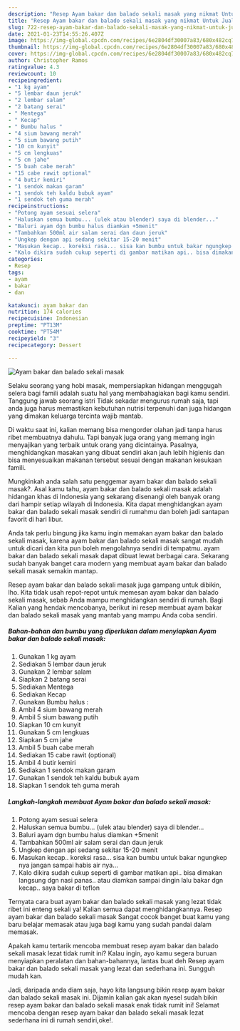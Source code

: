 ```yaml
---
description: "Resep Ayam bakar dan balado sekali masak yang nikmat Untuk Jualan"
title: "Resep Ayam bakar dan balado sekali masak yang nikmat Untuk Jualan"
slug: 722-resep-ayam-bakar-dan-balado-sekali-masak-yang-nikmat-untuk-jualan
date: 2021-01-23T14:55:26.407Z
image: https://img-global.cpcdn.com/recipes/6e2804df30007a83/680x482cq70/ayam-bakar-dan-balado-sekali-masak-foto-resep-utama.jpg
thumbnail: https://img-global.cpcdn.com/recipes/6e2804df30007a83/680x482cq70/ayam-bakar-dan-balado-sekali-masak-foto-resep-utama.jpg
cover: https://img-global.cpcdn.com/recipes/6e2804df30007a83/680x482cq70/ayam-bakar-dan-balado-sekali-masak-foto-resep-utama.jpg
author: Christopher Ramos
ratingvalue: 4.3
reviewcount: 10
recipeingredient:
- "1 kg ayam"
- "5 lembar daun jeruk"
- "2 lembar salam"
- "2 batang serai"
- " Mentega"
- " Kecap"
- " Bumbu halus "
- "4 sium bawang merah"
- "5 sium bawang putih"
- "10 cm kunyit"
- "5 cm lengkuas"
- "5 cm jahe"
- "5 buah cabe merah"
- "15 cabe rawit optional"
- "4 butir kemiri"
- "1 sendok makan garam"
- "1 sendok teh kaldu bubuk ayam"
- "1 sendok teh guma merah"
recipeinstructions:
- "Potong ayam sesuai selera"
- "Haluskan semua bumbu... (ulek atau blender) saya di blender..."
- "Baluri ayam dgn bumbu halus diamkan +5menit"
- "Tambahkan 500ml air salam serai dan daun jeruk"
- "Ungkep dengan api sedang sekitar 15-20 menit"
- "Masukan kecap.. koreksi rasa... sisa kan bumbu untuk bakar ngungkep nya jangan sampai habis air nya..."
- "Kalo dikira sudah cukup seperti di gambar matikan api.. bisa dimakan langsung dgn nasi panas.. atau diamkan sampai dingin lalu bakar dgn kecap.. saya bakar di teflon"
categories:
- Resep
tags:
- ayam
- bakar
- dan

katakunci: ayam bakar dan 
nutrition: 174 calories
recipecuisine: Indonesian
preptime: "PT13M"
cooktime: "PT54M"
recipeyield: "3"
recipecategory: Dessert

---
```



![Ayam bakar dan balado sekali masak](https://img-global.cpcdn.com/recipes/6e2804df30007a83/680x482cq70/ayam-bakar-dan-balado-sekali-masak-foto-resep-utama.jpg)

Selaku seorang yang hobi masak, mempersiapkan hidangan menggugah selera bagi famili adalah suatu hal yang membahagiakan bagi kamu sendiri. Tanggung jawab seorang istri Tidak sekadar mengurus rumah saja, tapi anda juga harus memastikan kebutuhan nutrisi terpenuhi dan juga hidangan yang dimakan keluarga tercinta wajib mantab.

Di waktu  saat ini, kalian memang bisa mengorder olahan jadi tanpa harus ribet membuatnya dahulu. Tapi banyak juga orang yang memang ingin menyajikan yang terbaik untuk orang yang dicintainya. Pasalnya, menghidangkan masakan yang dibuat sendiri akan jauh lebih higienis dan bisa menyesuaikan makanan tersebut sesuai dengan makanan kesukaan famili. 



Mungkinkah anda salah satu penggemar ayam bakar dan balado sekali masak?. Asal kamu tahu, ayam bakar dan balado sekali masak adalah hidangan khas di Indonesia yang sekarang disenangi oleh banyak orang dari hampir setiap wilayah di Indonesia. Kita dapat menghidangkan ayam bakar dan balado sekali masak sendiri di rumahmu dan boleh jadi santapan favorit di hari libur.

Anda tak perlu bingung jika kamu ingin memakan ayam bakar dan balado sekali masak, karena ayam bakar dan balado sekali masak sangat mudah untuk dicari dan kita pun boleh mengolahnya sendiri di tempatmu. ayam bakar dan balado sekali masak dapat dibuat lewat berbagai cara. Sekarang sudah banyak banget cara modern yang membuat ayam bakar dan balado sekali masak semakin mantap.

Resep ayam bakar dan balado sekali masak juga gampang untuk dibikin, lho. Kita tidak usah repot-repot untuk memesan ayam bakar dan balado sekali masak, sebab Anda mampu menghidangkan sendiri di rumah. Bagi Kalian yang hendak mencobanya, berikut ini resep membuat ayam bakar dan balado sekali masak yang mantab yang mampu Anda coba sendiri.

<!--inarticleads1-->

##### Bahan-bahan dan bumbu yang diperlukan dalam menyiapkan Ayam bakar dan balado sekali masak:

1. Gunakan 1 kg ayam
1. Sediakan 5 lembar daun jeruk
1. Gunakan 2 lembar salam
1. Siapkan 2 batang serai
1. Sediakan  Mentega
1. Sediakan  Kecap
1. Gunakan  Bumbu halus :
1. Ambil 4 sium bawang merah
1. Ambil 5 sium bawang putih
1. Siapkan 10 cm kunyit
1. Gunakan 5 cm lengkuas
1. Siapkan 5 cm jahe
1. Ambil 5 buah cabe merah
1. Sediakan 15 cabe rawit (optional)
1. Ambil 4 butir kemiri
1. Sediakan 1 sendok makan garam
1. Gunakan 1 sendok teh kaldu bubuk ayam
1. Siapkan 1 sendok teh guma merah




<!--inarticleads2-->

##### Langkah-langkah membuat Ayam bakar dan balado sekali masak:

1. Potong ayam sesuai selera
1. Haluskan semua bumbu... (ulek atau blender) saya di blender...
1. Baluri ayam dgn bumbu halus diamkan +5menit
1. Tambahkan 500ml air salam serai dan daun jeruk
1. Ungkep dengan api sedang sekitar 15-20 menit
1. Masukan kecap.. koreksi rasa... sisa kan bumbu untuk bakar ngungkep nya jangan sampai habis air nya...
1. Kalo dikira sudah cukup seperti di gambar matikan api.. bisa dimakan langsung dgn nasi panas.. atau diamkan sampai dingin lalu bakar dgn kecap.. saya bakar di teflon




Ternyata cara buat ayam bakar dan balado sekali masak yang lezat tidak ribet ini enteng sekali ya! Kalian semua dapat menghidangkannya. Resep ayam bakar dan balado sekali masak Sangat cocok banget buat kamu yang baru belajar memasak atau juga bagi kamu yang sudah pandai dalam memasak.

Apakah kamu tertarik mencoba membuat resep ayam bakar dan balado sekali masak lezat tidak rumit ini? Kalau ingin, ayo kamu segera buruan menyiapkan peralatan dan bahan-bahannya, lantas buat deh Resep ayam bakar dan balado sekali masak yang lezat dan sederhana ini. Sungguh mudah kan. 

Jadi, daripada anda diam saja, hayo kita langsung bikin resep ayam bakar dan balado sekali masak ini. Dijamin kalian gak akan nyesel sudah bikin resep ayam bakar dan balado sekali masak enak tidak rumit ini! Selamat mencoba dengan resep ayam bakar dan balado sekali masak lezat sederhana ini di rumah sendiri,oke!.

